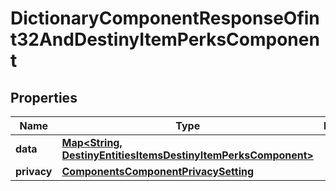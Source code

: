 
# DictionaryComponentResponseOfint32AndDestinyItemPerksComponent

## Properties
Name | Type | Description | Notes
------------ | ------------- | ------------- | -------------
**data** | [**Map&lt;String, DestinyEntitiesItemsDestinyItemPerksComponent&gt;**](DestinyEntitiesItemsDestinyItemPerksComponent.md) |  |  [optional]
**privacy** | [**ComponentsComponentPrivacySetting**](ComponentsComponentPrivacySetting.md) |  |  [optional]



